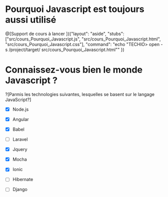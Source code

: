# Pourquoi Javascript est toujours aussi utilisé

@[Support de cours à lancer ]({"layout": "aside", "stubs": ["src/cours_Pourquoi_Javascript.js", "src/cours_Pourquoi_Javascript.html", "src/cours_Pourquoi_Javascript.css"], "command": "echo \"TECHIO> open -s /project/target/ src/cours_Pourquoi_Javascript.html\"" })

# Connaissez-vous bien le monde Javascript ?

?[Parmis les technologies suivantes, lesquelles se basent sur le langage JavaScript?]
-[X] Node.js
-[X] Angular
-[X] Babel
-[ ] Laravel
-[X] Jquery
-[X] Mocha
-[X] Ionic
-[ ] Hibernate
-[ ] Django





